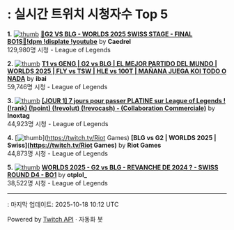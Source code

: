 # : 실시간 트위치 시청자수 Top 5

**1.** [![thumb](https://static-cdn.jtvnw.net/previews-ttv/live_user_caedrel-320x180.jpg)](https://twitch.tv/Caedrel)
**[🔴G2 VS BLG - WORLDS 2025 SWISS STAGE - FINAL BO1S🔴!dpm !displate !youtube](https://twitch.tv/Caedrel)** by **Caedrel**<br>129,980명 시청  - League of Legends

**2.** [![thumb](https://static-cdn.jtvnw.net/previews-ttv/live_user_ibai-320x180.jpg)](https://twitch.tv/ibai)
**[T1 vs GENG | G2 vs BLG | EL MEJOR PARTIDO DEL MUNDO | WORLDS 2025 | FLY vs TSW | HLE vs 100T | MAÑANA JUEGA KOI TODO O NADA](https://twitch.tv/ibai)** by **ibai**<br>59,746명 시청  - League of Legends

**3.** [![thumb](https://static-cdn.jtvnw.net/previews-ttv/live_user_inoxtag-320x180.jpg)](https://twitch.tv/Inoxtag)
**[[JOUR 1] 7 jours pour passer PLATINE sur League of Legends ! (!rank) (!point) (!revolut) (!revocash) - (Collaboration Commerciale)](https://twitch.tv/Inoxtag)** by **Inoxtag**<br>44,923명 시청  - League of Legends

**4.** [![thumb](https://static-cdn.jtvnw.net/previews-ttv/live_user_riotgames-320x180.jpg)](https://twitch.tv/Riot Games)
**[BLG vs G2 | WORLDS 2025 | Swiss](https://twitch.tv/Riot Games)** by **Riot Games**<br>44,873명 시청  - League of Legends

**5.** [![thumb](https://static-cdn.jtvnw.net/previews-ttv/live_user_otplol_-320x180.jpg)](https://twitch.tv/otplol_)
**[WORLDS 2025 - G2 vs BLG - REVANCHE DE 2024 ? - SWISS ROUND D4 - BO1](https://twitch.tv/otplol_)** by **otplol_**<br>38,522명 시청  - League of Legends


---
: 마지막 업데이트: 2025-10-18 10:12 UTC

Powered by [Twitch API](https://dev.twitch.tv/docs/api/reference) · 자동화 봇
